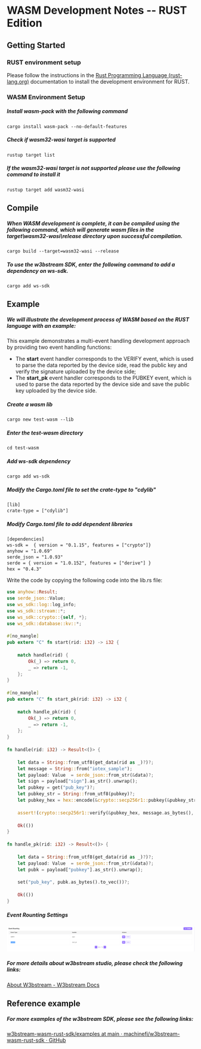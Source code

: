 # WASM Development Notes -- RUST Edition



## Getting Started

### RUST environment setup

Please follow the instructions in the [Rust Programming Language (rust-lang.org)](https://www.rust-lang.org/) documentation to install the development environment for RUST.

### WASM Environment Setup

##### Install wasm-pack with the following command

```
cargo install wasm-pack --no-default-features
```

##### Check if wasm32-wasi target is supported

```
rustup target list
```

##### If the wasm32-wasi target is not supported please use the following command to install it

```
rustup target add wasm32-wasi
```



## Compile

##### When WASM development is complete, it can be compiled using the following command, which will generate wasm files in the target\wasm32-wasi\release directory upon successful compilation.

```
cargo build --target=wasm32-wasi --release
```

##### To use the w3bstream SDK, enter the following command to add a dependency on ws-sdk.

```
cargo add ws-sdk
```



## Example

##### We will illustrate the development process of WASM based on the RUST language with an example:

This example demonstrates a multi-event handling development approach by providing two event handling functions:

- The **start** event handler corresponds to the VERIFY event, which is used to parse the data reported by the device side, read the public key and verify the signature uploaded by the device side;
- The **start_pk** event handler corresponds to the PUBKEY event, which is used to parse the data reported by the device side and save the public key uploaded by the device side.

##### Create a wasm lib

```
cargo new test-wasm --lib
```

##### Enter the test-wasm directory

```
cd test-wasm
```

##### Add ws-sdk dependency

```
cargo add ws-sdk
```

##### Modify the Cargo.toml file to set the crate-type to "cdylib"

```
[lib]
crate-type = ["cdylib"]
```

##### Modify Cargo.toml file to add dependent libraries

```
[dependencies]
ws-sdk =  { version = "0.1.15", features = ["crypto"]}
anyhow = "1.0.69"
serde_json = "1.0.93"
serde = { version = "1.0.152", features = ["derive"] }
hex = "0.4.3"
```

Write the code by copying the following code into the lib.rs file:

```rust
use anyhow::Result;
use serde_json::Value;
use ws_sdk::log::log_info;
use ws_sdk::stream::*;
use ws_sdk::crypto::{self, *};
use ws_sdk::database::kv::*;

#[no_mangle]
pub extern "C" fn start(rid: i32) -> i32 {  

    match handle(rid) {
		Ok(_) => return 0,
		_ => return -1,
    };
}

#[no_mangle]
pub extern "C" fn start_pk(rid: i32) -> i32 { 
    
	match handle_pk(rid) {
		Ok(_) => return 0,
		_ => return -1,
    };
}

fn handle(rid: i32) -> Result<()> {

    let data = String::from_utf8(get_data(rid as _)?)?;
	let message = String::from("iotex_sample");
	let payload: Value  = serde_json::from_str(&data)?;
	let sign = payload["sign"].as_str().unwrap();
	let pubkey = get("pub_key")?;
	let pubkey_str = String::from_utf8(pubkey)?;
	let pubkey_hex = hex::encode(&crypto::secp256r1::pubkey(&pubkey_str)?);

	assert!(crypto::secp256r1::verify(&pubkey_hex, message.as_bytes(), sign).is_ok());

	Ok(()) 
}

fn handle_pk(rid: i32) -> Result<()> {

    let data = String::from_utf8(get_data(rid as _)?)?;
	let payload: Value  = serde_json::from_str(&data)?;
	let pubk = payload["pubkey"].as_str().unwrap();
    
	set("pub_key", pubk.as_bytes().to_vec())?;
    
    Ok(())
}
```



##### Event Rounting Settings

<p>
  <img src="img\event_rounting.png" alt="event_rounting">
</p>

##### For more details about w3bstream studio, please check the following links:

[About W3bstream - W3bstream Docs](https://docs.w3bstream.com/introduction/readme)



## Reference example

##### For more examples of the w3bstream SDK, please see the following links:

[w3bstream-wasm-rust-sdk/examples at main · machinefi/w3bstream-wasm-rust-sdk · GitHub](https://github.com/machinefi/w3bstream-wasm-rust-sdk/tree/main/examples)
